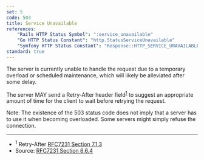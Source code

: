 ```yaml
---
set: 5
code: 503
title: Service Unavailable
references:
    "Rails HTTP Status Symbol": ":service_unavailable"
    "Go HTTP Status Constant": "http.StatusServiceUnavailable"
    "Symfony HTTP Status Constant": "Response::HTTP_SERVICE_UNAVAILABLE"
standard: true
---
```


The server is currently unable to handle the request due to a temporary overload or scheduled maintenance, which will likely be alleviated after some delay.

The server MAY send a Retry-After header field<sup>[1](#ref-1)</sup> to suggest an appropriate amount of time for the client to wait before retrying the request.

Note: The existence of the 503 status code does not imply that a server has to use it when becoming overloaded. Some servers might simply refuse the connection.

---

* <span id="ref-1"><sup>1</sup> Retry-After [RFC7231 Section 7.1.3][2]</span>
* Source: [RFC7231 Section 6.6.4][1]

[1]: <http://tools.ietf.org/html/rfc7231#section-6.6.4>
[2]: <http://tools.ietf.org/html/rfc7231#section-7.1.3>
